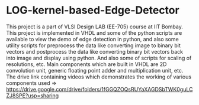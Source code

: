 # LOG-kernel-based-Edge-Detector
This project is a part of VLSI Design LAB (EE-705) course at IIT Bombay. This project is implemented in VHDL and some of the python scripts are available to view the demo of edge detection in python, and also some utility scripts for preprocess the data like converting image to binary bit vectors and postprocess the data like converting binary bit vectors  back into image and display using python. And also some of scripts for scaling of resolutions, etc. Main components which are built in VHDL are 2D convolution unit, generic floating point adder and multiplication unit, etc.
The drive link containing videos which demonstrates the working of various components used =>
https://drive.google.com/drive/folders/1fGGQZOQsRUYaXAGDSbTWK0guLCZJ8SPE?usp=sharing
